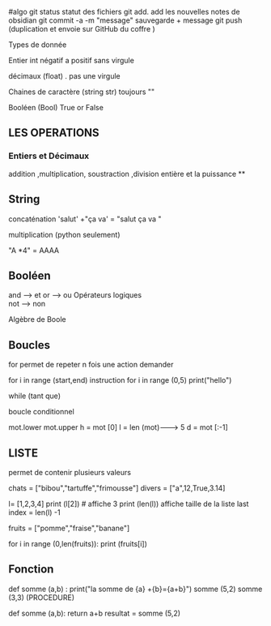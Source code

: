 #algo
git status statut des fichiers 
git add.  add les nouvelles notes de obsidian 
git commit -a -m "message" sauvegarde + message 
git push (duplication et envoie sur GitHub du coffre )

Types de donnée 

Entier int 
 négatif a positif sans virgule 

 
 décimaux (float)
 . pas une virgule 

Chaines de caractère 
(string str) toujours ""

Booléen (Bool)
True or False 

## LES OPERATIONS 

### Entiers et Décimaux
 
 addition ,multiplication,  soustraction ,division entière et la puissance **

## String 

concaténation 'salut' +"ça va'  = "salut ça va "

multiplication (python seulement)

"A *4"  = AAAA 

## Booléen 

and --> et 
or --> ou        Opérateurs logiques   
not --> non        

Algèbre de Boole 



## Boucles 

for 
permet de repeter n fois une action demander 

for i in range (start,end)
     instruction
 for i in range (0,5)
     print("hello")



while (tant que)

boucle conditionnel 

mot.lower
mot.upper 
h = mot [0]
l = len (mot)---> 5
d = mot [:-1]


## LISTE 

permet de contenir plusieurs valeurs 

chats = ["bibou","tartuffe","frimousse"]
divers = ["a",12,True,3.14]

l= [1,2,3,4]
print (l[2]) # affiche 3 
print (len(l)) affiche taille de la liste 
last index = len(l) -1

fruits = ["pomme","fraise","banane"]

for i in range (0,len(fruits)):
print (fruits[i])


## Fonction 

def somme (a,b) :
     print("la somme de {a} +{b}={a+b}")
 somme (5,2)
 somme (3,3)
         (PROCEDURE)

def somme (a,b):
     return  a+b 
 resultat = somme (5,2)  